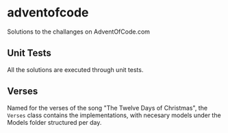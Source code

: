 # adventofcode
Solutions to the challanges on AdventOfCode.com

## Unit Tests
All the solutions are executed through unit tests.

## Verses
Named for the verses of the song "The Twelve Days of Christmas", the ```Verses``` class contains the implementations, with necesary models under the Models folder structured per day.
